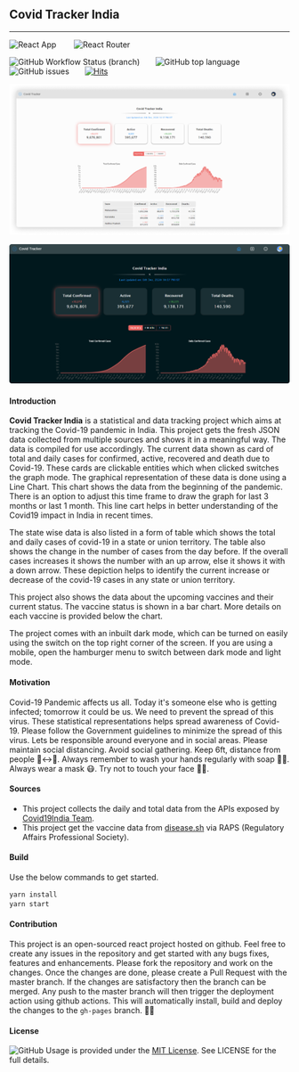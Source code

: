 ## Covid Tracker India

---

![React App](https://aleen42.github.io/badges/src/react.svg)   ![React Router](https://aleen42.github.io/badges/src/router.svg)

![GitHub Workflow Status (branch)](https://img.shields.io/github/workflow/status/arch10/covid-tracker/Deployment/main?label=Deployment)  ![GitHub top language](https://img.shields.io/github/languages/top/arch10/covid-tracker)  ![GitHub issues](https://img.shields.io/github/issues-raw/arch10/covid-tracker)  [![Hits](https://hits.seeyoufarm.com/api/count/incr/badge.svg?url=https%3A%2F%2Fgithub.com%2Farch10%2Fcovid-tracker&count_bg=%2379C83D&title_bg=%23555555&icon=&icon_color=%23E7E7E7&title=hits&edge_flat=false)](https://hits.seeyoufarm.com)

![image](./docs/images/11.png)

![image](./docs/images/12.png)

#### Introduction

**Covid Tracker India** is a statistical and data tracking project which aims at tracking the Covid-19 pandemic in India. This project gets the fresh JSON data collected from multiple sources and shows it in a meaningful way. The data is compiled for use accordingly. The current data shown as card of total and daily cases for confirmed, active, recovered and death due to Covid-19. These cards are clickable entities which when clicked switches the graph mode. The graphical representation of these data is done using a Line Chart. This chart shows the data from the beginning of the pandemic. There is an option to adjust this time frame to draw the graph for last 3 months or last 1 month. This line cart helps in better understanding of the Covid19 impact in India in recent times.

The state wise data is also listed in a form of table which shows the total and daily cases of covid-19 in a state or union territory. The table also shows the change in the number of cases from the day before. If the overall cases increases it shows the number with an up arrow, else it shows it with a down arrow. These depiction helps to identify the current increase or decrease of the covid-19 cases in any state or union territory.

This project also shows the data about the upcoming vaccines and their current status. The vaccine status is shown in a bar chart. More details on each vaccine is provided below the chart.

The project comes with an inbuilt dark mode, which can be turned on easily using the switch on the top right corner of the screen. If you are using a mobile, open the hamburger menu to switch between dark mode and light mode.

#### Motivation

Covid-19 Pandemic affects us all. Today it's someone else who is getting infected; tomorrow it could be us. We need to prevent the spread of this virus. These statistical representations helps spread awareness of Covid-19. Please follow the Government guidelines to minimize the spread of this virus. Lets be responsible around everyone and in social areas. Please maintain social distancing. Avoid social gathering. Keep 6ft, distance from people 🧍↔️🧍. Always remember to wash your hands regularly with soap 🧼👏. Always wear a mask 😷. Try not to touch your face 🚫🤦.

#### Sources

-   This project collects the daily and total data from the APIs exposed by [Covid19India Team](https://api.covid19india.org/).
-   This project get the vaccine data from [disease.sh](https://disease.sh/) via RAPS (Regulatory Affairs Professional Society).

#### Build

Use the below commands to get started.

```sh
yarn install
yarn start
```

#### Contribution

This project is an open-sourced react project hosted on github. Feel free to create any issues in the repository and get started with any bugs fixes, features and enhancements. Please fork the repository and work on the changes. Once the changes are done, please create a Pull Request with the master branch. If the changes are satisfactory then the branch can be merged. Any push to the master branch will then trigger the deployment action using github actions. This will automatically install, build and deploy the changes to the `gh-pages` branch. 🚀😎

#### License

![GitHub](https://img.shields.io/github/license/arch10/covid-tracker)
Usage is provided under the [MIT License](./LICENSE). See LICENSE for the full details.
